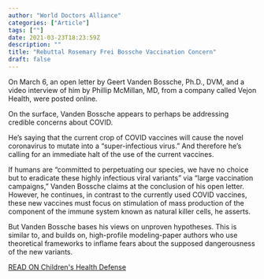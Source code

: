 ```yaml
---
author: "World Doctors Alliance"
categories: ["Article"]
tags: [""]
date: 2021-03-23T18:23:59Z
description: ""
title: "Rebuttal Rosemary Frei Bossche Vaccination Concern"
draft: false
---
```


On March 6, an open letter by Geert Vanden Bossche, Ph.D., DVM, and a video interview of him by Phillip McMillan, MD, from a company called Vejon Health, were posted online.  

On the surface, Vanden Bossche appears to perhaps be addressing credible concerns about COVID.  

He’s saying that the current crop of COVID vaccines will cause the novel coronavirus to mutate into a “super-infectious virus.” And therefore he’s calling for an immediate halt of the use of the current vaccines.  

If humans are “committed to perpetuating our species, we have no choice but to eradicate these highly infectious viral variants” via “large vaccination campaigns,” Vanden Bossche claims at the conclusion of his open letter. However, he continues, in contrast to the currently used COVID vaccines, these new vaccines must focus on stimulation of mass production of the component of the immune system known as natural killer cells, he asserts.  

But Vanden Bossche bases his views on unproven hypotheses. This is similar to, and builds on, high-profile modeling-paper authors who use theoretical frameworks to inflame fears about the supposed dangerousness of the new variants.  

[READ ON Children's Health Defense](https://childrenshealthdefense.org/defender/rebuttal-rosemary-frei-bossche-vaccination-concern/)

